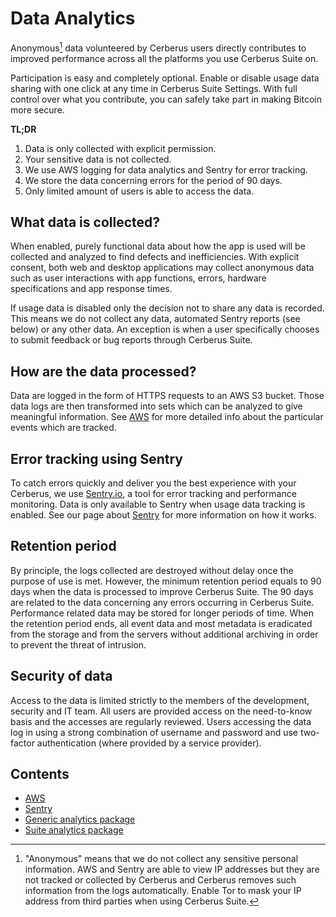 # Data Analytics

Anonymous[^1] data volunteered by Cerberus users directly contributes to improved performance across all the platforms you use Cerberus Suite on.

[^1]: "Anonymous" means that we do not collect any sensitive personal information. AWS and Sentry are able to view IP addresses but they are not tracked or collected by Cerberus and Cerberus removes such information from the logs automatically. Enable Tor to mask your IP address from third parties when using Cerberus Suite.

Participation is easy and completely optional. Enable or disable usage data sharing with one click at any time in Cerberus Suite Settings. With full control over what you contribute, you can safely take part in making Bitcoin more secure.

**TL;DR**

1. Data is only collected with explicit permission.
1. Your sensitive data is not collected.
1. We use AWS logging for data analytics and Sentry for error tracking.
1. We store the data concerning errors for the period of 90 days.
1. Only limited amount of users is able to access the data.

## What data is collected?

When enabled, purely functional data about how the app is used will be collected and analyzed to find defects and inefficiencies. With explicit consent, both web and desktop applications may collect anonymous data such as user interactions with app functions, errors, hardware specifications and app response times.

If usage data is disabled only the decision not to share any data is recorded. This means we do not collect any data, automated Sentry reports (see below) or any other data. An exception is when a user specifically chooses to submit feedback or bug reports through Cerberus Suite.

## How are the data processed?

Data are logged in the form of HTTPS requests to an AWS S3 bucket. Those data logs are then transformed into sets which can be analyzed to give meaningful information. See [AWS](aws.md) for more detailed info about the particular events which are tracked.

## Error tracking using Sentry

To catch errors quickly and deliver you the best experience with your Cerberus, we use [Sentry.io](https://sentry.io/), a tool for error tracking and performance monitoring. Data is only available to Sentry when usage data tracking is enabled. See our page about [Sentry](./sentry.md) for more information on how it works.

## Retention period

By principle, the logs collected are destroyed without delay once the purpose of use is met. However, the minimum retention period equals to 90 days when the data is processed to improve Cerberus Suite. The 90 days are related to the data concerning any errors occurring in Cerberus Suite. Performance related data may be stored for longer periods of time. When the retention period ends, all event data and most metadata is eradicated from the storage and from the servers without additional archiving in order to prevent the threat of intrusion.

## Security of data

Access to the data is limited strictly to the members of the development, security and IT team. All users are provided access on the need-to-know basis and the accesses are regularly reviewed. Users accessing the data log in using a strong combination of username and password and use two-factor authentication (where provided by a service provider).

## Contents

-   [AWS](./aws.md)
-   [Sentry](./sentry.md)
-   [Generic analytics package](https://github.com/Cerberus-Wallet/cerberus-suite/blob/develop/packages/analytics/README.md)
-   [Suite analytics package](https://github.com/Cerberus-Wallet/cerberus-suite/blob/develop/packages/suite-analytics/README.md)
